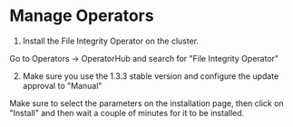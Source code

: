 # Manage Operators

1. Install the File Integrity Operator on the cluster.

Go to Operators -> OperatorHub and search for "File Integrity Operator"

2. Make sure you use the 1.3.3 stable version and configure the update approval to "Manual"

Make sure to select the parameters on the installation page, then click on "Install" and then wait a couple of minutes for it to be installed.